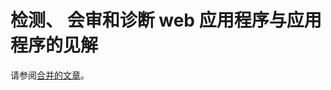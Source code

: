 <properties
    pageTitle="检测，诊断，诊断 J2EE web 应用程序"
    description="分析故障检测和诊断 Java web 应用程序中的性能问题"
    authors="alancameronwills"
    services="application-insights"
    documentationCenter=""
    manager="douge"/>

<tags
    ms.service="application-insights"
    ms.workload="tbd"
    ms.tgt_pltfrm="ibiza"
    ms.devlang="na"
    ms.topic="article" 
    ms.date="02/04/2016"
    ms.author="awills"/>

# <a name="detect-triage-and-diagnose-web-apps-with-application-insights"></a>检测、 会审和诊断 web 应用程序与应用程序的见解

请参阅[合并的文章](app-insights-detect-triage-diagnose.md)。
 
